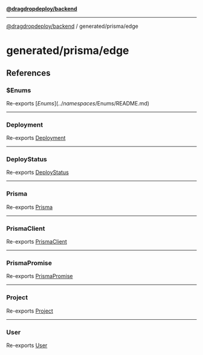 [**@dragdropdeploy/backend**](../../../README.md)

***

[@dragdropdeploy/backend](../../../README.md) / generated/prisma/edge

# generated/prisma/edge

## References

### $Enums

Re-exports [$Enums](../namespaces/$Enums/README.md)

***

### Deployment

Re-exports [Deployment](../type-aliases/Deployment.md)

***

### DeployStatus

Re-exports [DeployStatus](../variables/DeployStatus.md)

***

### Prisma

Re-exports [Prisma](../namespaces/Prisma/README.md)

***

### PrismaClient

Re-exports [PrismaClient](../classes/PrismaClient.md)

***

### PrismaPromise

Re-exports [PrismaPromise](../type-aliases/PrismaPromise.md)

***

### Project

Re-exports [Project](../type-aliases/Project.md)

***

### User

Re-exports [User](../type-aliases/User.md)
